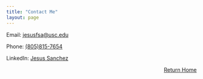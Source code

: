 ```yaml
---
title: "Contact Me"
layout: page 
---
```


Email: [jesusfsa@usc.edu](mailto:jesusfsa@usc.edu) 

Phone: [(805)815-7654](tel:+18058157654)

<script src="https://platform.linkedin.com/badges/js/profile.js" async defer type="text/javascript"></script>
LinkedIn: [Jesus Sanchez](https://www.linkedin.com/in/jesus-sanchez1/)
<div class="badge-base LI-profile-badge" data-locale="en_US" data-size="medium" data-theme="dark" data-type="VERTICAL" data-vanity="jesus-sanchez1" data-version="v1">
  <a class="badge-base__link LI-simple-link" href="https://www.linkedin.com/in/jesus-sanchez1?trk=profile-badge">Jesus Sanchez</a>
</div>

<style>
  .badge-base__link {
    display: none; /* Hides the Jesus Sanchez link */
  }
</style>


<div style="text-align: right;">
  
  <a href="/index">Return Home</a>
  
</div>
